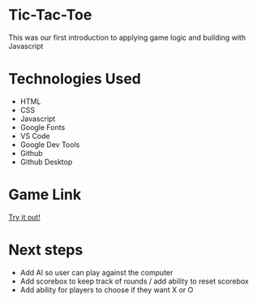 # Tic-Tac-Toe

This was our first introduction to applying game logic and building with Javascript


# Technologies Used

- HTML
- CSS
- Javascript
- Google Fonts
- VS Code
- Google Dev Tools
- Github
- Github Desktop


# Game Link

[Try it out!](jpaige343-tic-tac-toe.surge.sh)


# Next steps

- Add AI so user can play against the computer
- Add scorebox to keep track of rounds / add ability to reset scorebox
- Add ability for players to choose if they want X or O
